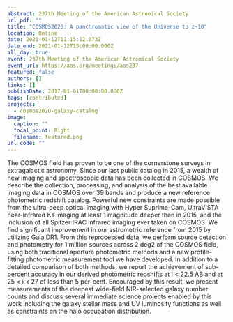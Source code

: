 ```yaml
---
abstract: 237th Meeting of the American Astromical Society
url_pdf: ""
title: "COSMOS2020: A panchromatic view of the Universe to z~10"
location: Online
date: 2021-01-12T11:15:12.073Z
date_end: 2021-01-12T15:00:00.000Z
all_day: true
event: 237th Meeting of the American Astromical Society
event_url: https://aas.org/meetings/aas237
featured: false
authors: []
links: []
publishDate: 2017-01-01T00:00:00.000Z
tags: [contributed]
projects:
  - cosmos2020-galaxy-catalog
image:
  caption: ""
  focal_point: Right
  filename: featured.png
url_code: ""
---
```

The COSMOS field has proven to be one of the cornerstone surveys in extragalactic astronomy. Since our last public catalog in 2015, a wealth of new imaging and spectroscopic data has been collected in COSMOS. We describe the collection, processing, and analysis of the best available imaging data in COSMOS over 39 bands and produce a new reference photometric redshift catalog. Powerful new constraints are made possible from the ultra-deep optical imaging with Hyper Suprime-Cam, UltraVISTA near-infrared Ks imaging at least 1 magnitude deeper than in 2015, and the inclusion of all Spitzer IRAC infrared imaging ever taken on COSMOS. We find significant improvement in our astrometric reference from 2015 by utilizing Gaia DR1. From this reprocessed data, we perform source detection and photometry for 1 million sources across 2 deg2 of the COSMOS field, using both traditional aperture photometric methods and a new profile-fitting photometric measurement tool we have developed. In addition to a detailed comparison of both methods, we report the achievement of sub-percent accuracy in our derived photometric redshifts at i < 22.5 AB and at 25 < i < 27 of less than 5 per-cent. Encouraged by this result, we present measurements of the deepest wide-field NIR-selected galaxy number counts and discuss several immediate science projects enabled by this work including the galaxy stellar mass and UV luminosity functions as well as constraints on the halo occupation distribution.